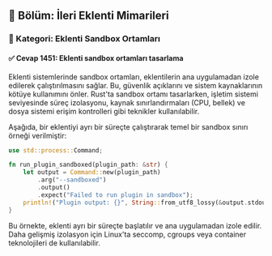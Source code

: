 ## 📘 Bölüm: İleri Eklenti Mimarileri  
### 🔹 Kategori: Eklenti Sandbox Ortamları  
#### ✅ Cevap 1451: Eklenti sandbox ortamları tasarlama

Eklenti sistemlerinde sandbox ortamları, eklentilerin ana uygulamadan izole edilerek çalıştırılmasını sağlar. Bu, güvenlik açıklarını ve sistem kaynaklarının kötüye kullanımını önler. Rust'ta sandbox ortamı tasarlarken, işletim sistemi seviyesinde süreç izolasyonu, kaynak sınırlandırmaları (CPU, bellek) ve dosya sistemi erişim kontrolleri gibi teknikler kullanılabilir.

Aşağıda, bir eklentiyi ayrı bir süreçte çalıştırarak temel bir sandbox sınırı örneği verilmiştir:

```rust
use std::process::Command;

fn run_plugin_sandboxed(plugin_path: &str) {
    let output = Command::new(plugin_path)
        .arg("--sandboxed")
        .output()
        .expect("Failed to run plugin in sandbox");
    println!("Plugin output: {}", String::from_utf8_lossy(&output.stdout));
}
```
Bu örnekte, eklenti ayrı bir süreçte başlatılır ve ana uygulamadan izole edilir. Daha gelişmiş izolasyon için Linux'ta seccomp, cgroups veya container teknolojileri de kullanılabilir.

